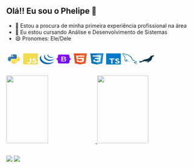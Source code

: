 ## Olá!! Eu sou o Phelipe 👋

- 🔭 Estou a procura de minha primeira experiência profissional na área
- 🌱 Eu estou cursando Análise e Desenvolvimento de Sistemas
- 😄 Pronomes: Ele/Dele

<div style="display: inline_block"><br>
  <img align="center" alt="Phelipe-Python" height="30" width="40" src="https://raw.githubusercontent.com/devicons/devicon/master/icons/python/python-original.svg">
  <img align="center" alt="Phelipe-Js" height="30" width="40" src="https://raw.githubusercontent.com/devicons/devicon/master/icons/javascript/javascript-plain.svg">
  <img align="center" alt="Phelipe-JQuery" height="30" width="40" src="https://raw.githubusercontent.com/devicons/devicon/master/icons/jquery/jquery-original.svg">
  <img align="center" alt="Phelipe-Bootstrap" height="30" width="40" src="https://raw.githubusercontent.com/devicons/devicon/master/icons/bootstrap/bootstrap-original.svg">
  <img align="center" alt="Phelipe-HTML" height="30" width="40" src="https://raw.githubusercontent.com/devicons/devicon/master/icons/html5/html5-original.svg">
  <img align="center" alt="Phelipe-CSS" height="30" width="40" src="https://raw.githubusercontent.com/devicons/devicon/master/icons/css3/css3-original.svg">
  <img align="center" alt="Phelipe-Ts" height="30" width="40" src="https://raw.githubusercontent.com/devicons/devicon/master/icons/typescript/typescript-plain.svg">
  <img align="center" alt="Phelipe-MySQL" height="30" width="40" src="https://raw.githubusercontent.com/devicons/devicon/master/icons/mysql/mysql-original.svg">
  <img align="center" alt="Phelipe-MariaDB" height="30" width="40" src="https://raw.githubusercontent.com/devicons/devicon/master/icons/mariadb/mariadb-original.svg">
</div>

##

<div>
  <a href="https://github.com/phelipe7982">
  <img width="47%" height="180em" src="https://github-readme-stats.vercel.app/api/?username=phelipe7982&show_icons=true&theme=dracula&include_all_commits=true&count_private=true"/>
  <img width="52%" height="180em" src="https://github-readme-stats.vercel.app/api/top-langs/?username=phelipe7982&layout=compact&langs_count=16&theme=dracula"/>
</div>

##

<div> 
  <a href="https://www.instagram.com/021_phelps/" target="_blank"><img src="https://img.shields.io/badge/-Instagram-%23E4405F?style=for-the-badge&logo=instagram&logoColor=white" target="_blank"></a>
  <a href="https://www.linkedin.com/in/phelipe-c%C3%A2ndido-alves-718a6a322/" target="_blank"><img src="https://img.shields.io/badge/-LinkedIn-%230077B5?style=for-the-badge&logo=linkedin&logoColor=white" target="_blank"></a> 
</div>
